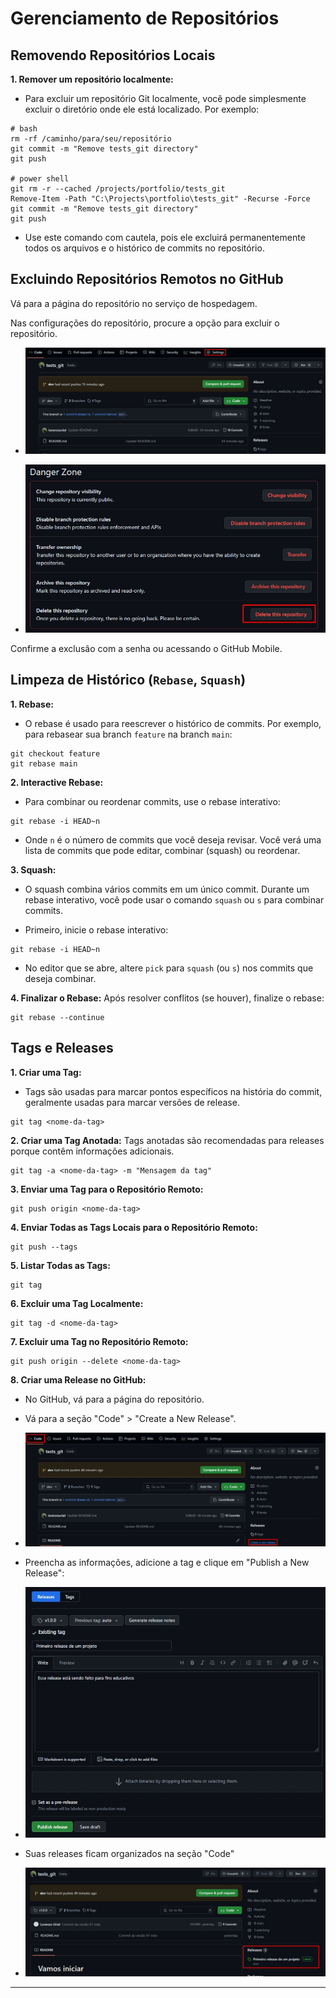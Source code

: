 # Gerenciamento de Repositórios
## Removendo Repositórios Locais
**1. Remover um repositório localmente:**
- Para excluir um repositório Git localmente, você pode simplesmente excluir o diretório onde ele está localizado. Por exemplo:
```shell
# bash
rm -rf /caminho/para/seu/repositório
git commit -m "Remove tests_git directory"
git push

# power shell
git rm -r --cached /projects/portfolio/tests_git
Remove-Item -Path "C:\Projects\portfolio\tests_git" -Recurse -Force
git commit -m "Remove tests_git directory"
git push
```

- Use este comando com cautela, pois ele excluirá permanentemente todos os arquivos e o histórico de commits no repositório.

## Excluindo Repositórios Remotos no GitHub
Vá para a página do repositório no serviço de hospedagem.

Nas configurações do repositório, procure a opção para excluir o repositório.
- ![delete_repository](/topics/img/05/delete_repository.jpg)

- ![delete_repository_2](/topics/img/05/delete_repository_2.jpg)

Confirme a exclusão com a senha ou acessando o GitHub Mobile.

## Limpeza de Histórico (`Rebase`, `Squash`)
**1. Rebase:**
- O rebase é usado para reescrever o histórico de commits. Por exemplo, para rebasear sua branch `feature` na branch `main`:
```shell
git checkout feature
git rebase main
```

**2. Interactive Rebase:**
- Para combinar ou reordenar commits, use o rebase interativo:
```shell
git rebase -i HEAD~n
```

- Onde `n` é o número de commits que você deseja revisar. Você verá uma lista de commits que pode editar, combinar (squash) ou reordenar.

**3. Squash:**
- O squash combina vários commits em um único commit. Durante um rebase interativo, você pode usar o comando `squash` ou `s` para combinar commits.

- Primeiro, inicie o rebase interativo: 
```shell
git rebase -i HEAD~n
```

- No editor que se abre, altere `pick` para `squash` (ou `s`) nos commits que deseja combinar.


**4. Finalizar o Rebase:**
Após resolver conflitos (se houver), finalize o rebase:
```shell
git rebase --continue
```

## Tags e Releases
**1. Criar uma Tag:**
- Tags são usadas para marcar pontos específicos na história do commit, geralmente usadas para marcar versões de release.
```shell
git tag <nome-da-tag>
```

**2. Criar uma Tag Anotada:**
Tags anotadas são recomendadas para releases porque contêm informações adicionais.
```shell
git tag -a <nome-da-tag> -m "Mensagem da tag"
```

**3. Enviar uma Tag para o Repositório Remoto:**
```shell
git push origin <nome-da-tag>
```

**4. Enviar Todas as Tags Locais para o Repositório Remoto:**
```shell
git push --tags
```

**5. Listar Todas as Tags:**
```shell
git tag
```

**6. Excluir uma Tag Localmente:**
```shell
git tag -d <nome-da-tag>
```

**7. Excluir uma Tag no Repositório Remoto:**
```shell
git push origin --delete <nome-da-tag>
```

**8. Criar uma Release no GitHub:**
- No GitHub, vá para a página do repositório.
- Vá para a seção "Code" > "Create a New Release".
- ![release](/topics/img/05/release.jpg)

- Preencha as informações, adicione a tag e clique em "Publish a New Release":
- ![release_2](/topics/img/05/release_2.jpg)

- Suas releases ficam organizados na seção "Code"
- ![release_3](/topics/img/05/release_3.jpg)
---